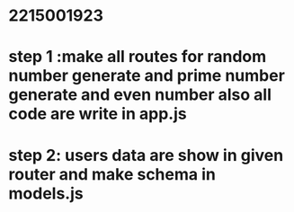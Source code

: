 # 2215001923
# step 1 :make all routes for random number generate and prime number generate and even number also all code are write in app.js

# step 2: users data are show in given router and make schema in models.js

 


  